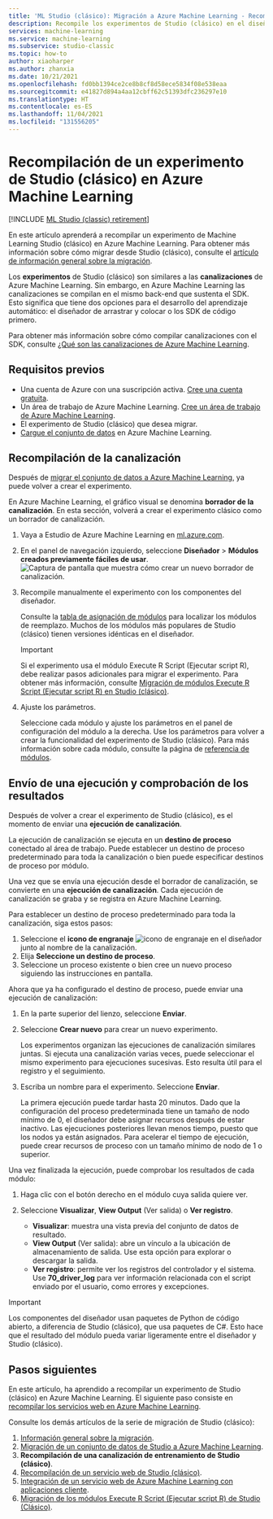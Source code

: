 ```yaml
---
title: 'ML Studio (clásico): Migración a Azure Machine Learning - Recompilación de experimentos'
description: Recompile los experimentos de Studio (clásico) en el diseñador de Azure Machine Learning.
services: machine-learning
ms.service: machine-learning
ms.subservice: studio-classic
ms.topic: how-to
author: xiaoharper
ms.author: zhanxia
ms.date: 10/21/2021
ms.openlocfilehash: fd0bb1394ce2ce8b8cf8d58ece5834f08e538eaa
ms.sourcegitcommit: e41827d894a4aa12cbff62c51393dfc236297e10
ms.translationtype: HT
ms.contentlocale: es-ES
ms.lasthandoff: 11/04/2021
ms.locfileid: "131556205"
---
```

# <a name="rebuild-a-studio-classic-experiment-in-azure-machine-learning"></a>Recompilación de un experimento de Studio (clásico) en Azure Machine Learning

[!INCLUDE [ML Studio (classic) retirement](../../includes/machine-learning-studio-classic-deprecation.md)]

En este artículo aprenderá a recompilar un experimento de Machine Learning Studio (clásico) en Azure Machine Learning. Para obtener más información sobre cómo migrar desde Studio (clásico), consulte el [artículo de información general sobre la migración](migrate-overview.md).

Los **experimentos** de Studio (clásico) son similares a las **canalizaciones** de Azure Machine Learning. Sin embargo, en Azure Machine Learning las canalizaciones se compilan en el mismo back-end que sustenta el SDK. Esto significa que tiene dos opciones para el desarrollo del aprendizaje automático: el diseñador de arrastrar y colocar o los SDK de código primero.

Para obtener más información sobre cómo compilar canalizaciones con el SDK, consulte [¿Qué son las canalizaciones de Azure Machine Learning](concept-ml-pipelines.md#building-pipelines-with-the-python-sdk).


## <a name="prerequisites"></a>Requisitos previos

- Una cuenta de Azure con una suscripción activa. [Cree una cuenta gratuita](https://azure.microsoft.com/free/?WT.mc_id=A261C142F).
- Un área de trabajo de Azure Machine Learning. [Cree un área de trabajo de Azure Machine Learning](how-to-manage-workspace.md#create-a-workspace).
- El experimento de Studio (clásico) que desea migrar.
- [Cargue el conjunto de datos](migrate-register-dataset.md) en Azure Machine Learning.

## <a name="rebuild-the-pipeline"></a>Recompilación de la canalización

Después de [migrar el conjunto de datos a Azure Machine Learning](migrate-register-dataset.md), ya puede volver a crear el experimento.

En Azure Machine Learning, el gráfico visual se denomina **borrador de la canalización**. En esta sección, volverá a crear el experimento clásico como un borrador de canalización.

1. Vaya a Estudio de Azure Machine Learning en [ml.azure.com](https://ml.azure.com).
1. En el panel de navegación izquierdo, seleccione **Diseñador** > **Módulos creados previamente fáciles de usar**. ![Captura de pantalla que muestra cómo crear un nuevo borrador de canalización.](./media/tutorial-designer-automobile-price-train-score/launch-designer.png)

1. Recompile manualmente el experimento con los componentes del diseñador.
    
    Consulte la [tabla de asignación de módulos](migrate-overview.md#studio-classic-and-designer-component-mapping) para localizar los módulos de reemplazo. Muchos de los módulos más populares de Studio (clásico) tienen versiones idénticas en el diseñador.

    > [!Important]
    > Si el experimento usa el módulo Execute R Script (Ejecutar script R), debe realizar pasos adicionales para migrar el experimento. Para obtener más información, consulte [Migración de módulos Execute R Script (Ejecutar script R) en Studio (clásico)](migrate-execute-r-script.md).

1. Ajuste los parámetros.
    
    Seleccione cada módulo y ajuste los parámetros en el panel de configuración del módulo a la derecha. Use los parámetros para volver a crear la funcionalidad del experimento de Studio (clásico). Para más información sobre cada módulo, consulte la página de [referencia de módulos](./component-reference/component-reference.md).

## <a name="submit-a-run-and-check-results"></a>Envío de una ejecución y comprobación de los resultados

Después de volver a crear el experimento de Studio (clásico), es el momento de enviar una **ejecución de canalización**.

La ejecución de canalización se ejecuta en un **destino de proceso** conectado al área de trabajo. Puede establecer un destino de proceso predeterminado para toda la canalización o bien puede especificar destinos de proceso por módulo.

Una vez que se envía una ejecución desde el borrador de canalización, se convierte en una **ejecución de canalización**. Cada ejecución de canalización se graba y se registra en Azure Machine Learning.

Para establecer un destino de proceso predeterminado para toda la canalización, siga estos pasos:
1. Seleccione el **icono de engranaje** ![icono de engranaje en el diseñador](./media/tutorial-designer-automobile-price-train-score/gear-icon.png) junto al nombre de la canalización.
1. Elija **Seleccione un destino de proceso**.
1. Seleccione un proceso existente o bien cree un nuevo proceso siguiendo las instrucciones en pantalla.

Ahora que ya ha configurado el destino de proceso, puede enviar una ejecución de canalización:

1. En la parte superior del lienzo, seleccione **Enviar**.
1. Seleccione **Crear nuevo** para crear un nuevo experimento.
    
    Los experimentos organizan las ejecuciones de canalización similares juntas. Si ejecuta una canalización varias veces, puede seleccionar el mismo experimento para ejecuciones sucesivas. Esto resulta útil para el registro y el seguimiento.
1. Escriba un nombre para el experimento. Seleccione **Enviar**.

    La primera ejecución puede tardar hasta 20 minutos. Dado que la configuración del proceso predeterminada tiene un tamaño de nodo mínimo de 0, el diseñador debe asignar recursos después de estar inactivo. Las ejecuciones posteriores llevan menos tiempo, puesto que los nodos ya están asignados. Para acelerar el tiempo de ejecución, puede crear recursos de proceso con un tamaño mínimo de nodo de 1 o superior.

Una vez finalizada la ejecución, puede comprobar los resultados de cada módulo:

1. Haga clic con el botón derecho en el módulo cuya salida quiere ver.
1. Seleccione **Visualizar**, **View Output** (Ver salida) o **Ver registro**.

    - **Visualizar**: muestra una vista previa del conjunto de datos de resultado.
    - **View Output** (Ver salida): abre un vínculo a la ubicación de almacenamiento de salida. Use esta opción para explorar o descargar la salida. 
    - **Ver registro**: permite ver los registros del controlador y el sistema. Use **70_driver_log** para ver información relacionada con el script enviado por el usuario, como errores y excepciones.

> [!IMPORTANT]
> Los componentes del diseñador usan paquetes de Python de código abierto, a diferencia de Studio (clásico), que usa paquetes de C#. Esto hace que el resultado del módulo pueda variar ligeramente entre el diseñador y Studio (clásico). 


## <a name="next-steps"></a>Pasos siguientes

En este artículo, ha aprendido a recompilar un experimento de Studio (clásico) en Azure Machine Learning. El siguiente paso consiste en [recompilar los servicios web en Azure Machine Learning](migrate-rebuild-web-service.md).


Consulte los demás artículos de la serie de migración de Studio (clásico):

1. [Información general sobre la migración](migrate-overview.md).
1. [Migración de un conjunto de datos de Studio a Azure Machine Learning](migrate-register-dataset.md).
1. **Recompilación de una canalización de entrenamiento de Studio (clásico)**.
1. [Recompilación de un servicio web de Studio (clásico)](migrate-rebuild-web-service.md).
1. [Integración de un servicio web de Azure Machine Learning con aplicaciones cliente](migrate-rebuild-integrate-with-client-app.md).
1. [Migración de los módulos Execute R Script (Ejecutar script R) de Studio (Clásico)](migrate-execute-r-script.md).